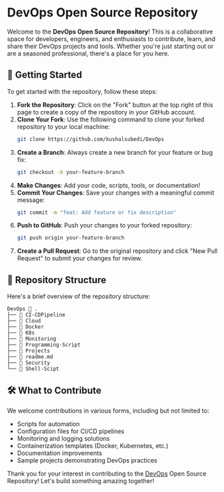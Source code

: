 
# DevOps Open Source Repository

Welcome to the **DevOps Open Source Repository**! This is a collaborative space for developers, engineers, and enthusiasts to contribute, learn, and share their DevOps projects and tools. Whether you're just starting out or are a seasoned professional, there's a place for you here.

## 🚀 Getting Started

To get started with the repository, follow these steps:

1. **Fork the Repository**: Click on the "Fork" button at the top right of this page to create a copy of the repository in your GitHub account.
2. **Clone Your Fork**: Use the following command to clone your forked repository to your local machine:
   ```bash
   git clone https://github.com/kushalsubedi/DevOps 
   ```
3. **Create a Branch**: Always create a new branch for your feature or bug fix:
   ```bash
   git checkout -b your-feature-branch
   ```
4. **Make Changes**: Add your code, scripts, tools, or documentation!
5. **Commit Your Changes**: Save your changes with a meaningful commit message:
   ```bash
   git commit -m "feat: Add feature or fix description"
   ```
6. **Push to GitHub**: Push your changes to your forked repository:
   ```bash
   git push origin your-feature-branch
   ```
7. **Create a Pull Request**: Go to the original repository and click "New Pull Request" to submit your changes for review.

## 📁 Repository Structure

Here's a brief overview of the repository structure:

```
DevOps  .
├──  CI-CDPipeline
├──  Cloud
├──  Docker
├──  K8s
├──  Monitoring
├──  Programming-Script
├──  Projects
├──  readme.md
├──  Security
└──  Shell-Scipt
```

## 🛠️ What to Contribute

We welcome contributions in various forms, including but not limited to:

- Scripts for automation
- Configuration files for CI/CD pipelines
- Monitoring and logging solutions
- Containerization templates (Docker, Kubernetes, etc.)
- Documentation improvements
- Sample projects demonstrating DevOps practices


Thank you for your interest in contributing to the [DevOps](https://github.com/kushalsubedi/DevOps) Open Source Repository! Let's build something amazing together!

